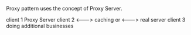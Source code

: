 Proxy pattern uses the concept of Proxy Server.

client 1                     Proxy Server
client 2       <--->          caching or                  <---> real server
client 3                doing additional businesses
